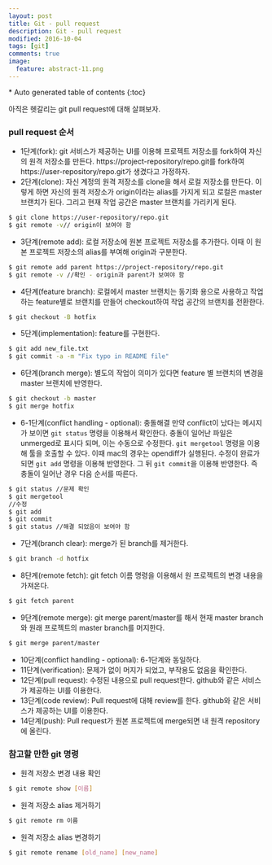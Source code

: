 ```yaml
---
layout: post
title: Git - pull request
description: Git - pull request
modified: 2016-10-04
tags: [git]
comments: true
image:
  feature: abstract-11.png
---
```


<section id="table-of-contents" class="toc">
<div id="drawer" markdown="1">
*  Auto generated table of contents
{:toc}
</div>
</section><!-- /#table-of-contents -->

아직은 헷갈리는 git pull request에 대해 살펴보자. 

### pull request 순서

- 1단계(fork): git 서비스가 제공하는 UI를 이용해 프로젝트 저장소를 fork하여 자신의 원격 저장소를 만든다. https://project-repository/repo.git를 fork하여 https://user-repository/repo.git가 생겼다고 가정하자. 
- 2단계(clone): 자신 계정의 원격 저장소를 clone을 해서 로컬 저장소를 만든다. 이렇게 하면 자신의 원격 저장소가 origin이라는 alias를 가지게 되고 로컬은 master 브랜치가 된다. 그리고 현재 작업 공간은 master 브랜치를 가리키게 된다. 

```bash
$ git clone https://user-repository/repo.git
$ git remote -v// origin이 보여야 함
```

- 3단계(remote add): 로컬 저장소에 원본 프로젝트 저장소를 추가한다. 이때 이 원본 프로젝트 저장소의 alias를 부여해 origin과 구분한다. 

```bash
$ git remote add parent https://project-repository/repo.git
$ git remote -v //확인 - origin과 parent가 보여야 함
```

- 4단계(feature branch): 로컬에서 master 브랜치는 동기화 용으로 사용하고 작업하는 feature별로 브랜치를 만들어 checkout하여 작업 공간의 브랜치를 전환한다. 

```bash
$ git checkout -B hotfix
```

- 5단계(implementation): feature를 구현한다. 

```bash
$ git add new_file.txt
$ git commit -a -m "Fix typo in README file"
```

- 6단계(branch merge): 별도의 작업이 의미가 있다면 feature 별 브랜치의 변경을 master 브랜치에 반영한다. 

```bash
$ git checkout -b master
$ git merge hotfix
```

- 6-1단계(conflict handling - optional): 충돌해결 만약 conflict이 났다는 메시지가 보이면 `git status` 명령을 이용해서 확인한다. 충돌이 일어난 파일은 unmerged로 표시다 되며, 이는 수동으로 수정한다. `git mergetool` 명령을 이용해 툴을 호출할 수 있다. 이때 mac의 경우는 opendiff가 실행된다. 수정이 완료가 되면 `git add` 명령을 이용해 반영한다. 그 뒤 `git commit`을 이용해 반영한다. 즉 충돌이 일어난 경우 다음 순서를 따른다. 

```bash
$ git status //문제 확인
$ git mergetool
//수정
$ git add
$ git commit
$ git status //해결 되었음이 보여야 함
```

- 7단계(branch clear): merge가 된 branch를 제거한다. 

```bash
$ git branch -d hotfix
```

- 8단계(remote fetch): git fetch 이름 명령을 이용해서 원 프로젝트의 변경 내용을 가져온다. 

```bash
$ git fetch parent
```

- 9단계(remote merge): git merge parent/master를 해서 현재 master branch와 원래 프로젝트의 master branch를 머지한다.

```bash
$ git merge parent/master
```

- 10단계(conflict handling - optional): 6-1단계와 동일하다.
- 11단계(verification): 문제가 없이 머지가 되었고, 부작용도 없음을 확인한다. 
- 12단계(pull request): 수정된 내용으로 pull request한다. github와 같은 서비스가 제공하는 UI를 이용한다. 
- 13단계(code review): Pull request에 대해 review를 한다. github와 같은 서비스가 제공하는 UI를 이용한다. 
- 14단계(push): Pull request가 원본 프로젝트에 merge되면 내 원격 repository에 올린다. 

### 참고할 만한 git 명령

- 원격 저장소 변경 내용 확인

```bash
$ git remote show [이름]
```

- 원격 저장소 alias 제거하기 

```bash
$ git remote rm 이름
```

- 원격 저장소 alias 변경하기 

```bash
$ git remote rename [old_name] [new_name]
```
